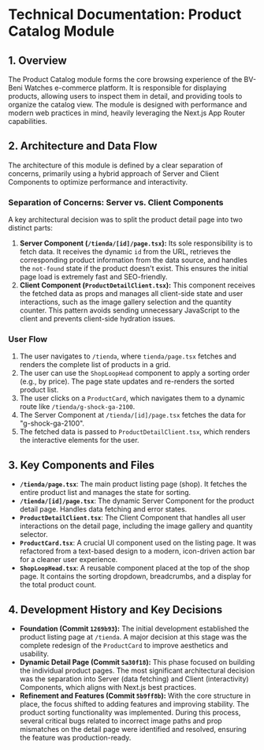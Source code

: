 # Technical Documentation: Product Catalog Module

## 1. Overview

The Product Catalog module forms the core browsing experience of the BV-Beni Watches e-commerce platform. It is responsible for displaying products, allowing users to inspect them in detail, and providing tools to organize the catalog view. The module is designed with performance and modern web practices in mind, heavily leveraging the Next.js App Router capabilities.

## 2. Architecture and Data Flow

The architecture of this module is defined by a clear separation of concerns, primarily using a hybrid approach of Server and Client Components to optimize performance and interactivity.

### Separation of Concerns: Server vs. Client Components

A key architectural decision was to split the product detail page into two distinct parts:

1.  **Server Component (`/tienda/[id]/page.tsx`):** Its sole responsibility is to fetch data. It receives the dynamic `id` from the URL, retrieves the corresponding product information from the data source, and handles the `not-found` state if the product doesn't exist. This ensures the initial page load is extremely fast and SEO-friendly.
2.  **Client Component (`ProductDetailClient.tsx`):** This component receives the fetched data as props and manages all client-side state and user interactions, such as the image gallery selection and the quantity counter. This pattern avoids sending unnecessary JavaScript to the client and prevents client-side hydration issues.

### User Flow

1.  The user navigates to `/tienda`, where `tienda/page.tsx` fetches and renders the complete list of products in a grid.
2.  The user can use the `ShopLoopHead` component to apply a sorting order (e.g., by price). The page state updates and re-renders the sorted product list.
3.  The user clicks on a `ProductCard`, which navigates them to a dynamic route like `/tienda/g-shock-ga-2100`.
4.  The Server Component at `/tienda/[id]/page.tsx` fetches the data for "g-shock-ga-2100".
5.  The fetched data is passed to `ProductDetailClient.tsx`, which renders the interactive elements for the user.

## 3. Key Components and Files

- **`/tienda/page.tsx`**: The main product listing page (shop). It fetches the entire product list and manages the state for sorting.
- **`/tienda/[id]/page.tsx`**: The dynamic Server Component for the product detail page. Handles data fetching and error states.
- **`ProductDetailClient.tsx`**: The Client Component that handles all user interactions on the detail page, including the image gallery and quantity selector.
- **`ProductCard.tsx`**: A crucial UI component used on the listing page. It was refactored from a text-based design to a modern, icon-driven action bar for a cleaner user experience.
- **`ShopLoopHead.tsx`**: A reusable component placed at the top of the shop page. It contains the sorting dropdown, breadcrumbs, and a display for the total product count.

## 4. Development History and Key Decisions

- **Foundation (Commit `1269b93`):** The initial development established the product listing page at `/tienda`. A major decision at this stage was the complete redesign of the `ProductCard` to improve aesthetics and usability.
- **Dynamic Detail Page (Commit `5a30f18`):** This phase focused on building the individual product pages. The most significant architectural decision was the separation into Server (data fetching) and Client (interactivity) Components, which aligns with Next.js best practices.
- **Refinement and Features (Commit `5b9ff8b`):** With the core structure in place, the focus shifted to adding features and improving stability. The product sorting functionality was implemented. During this process, several critical bugs related to incorrect image paths and prop mismatches on the detail page were identified and resolved, ensuring the feature was production-ready.
